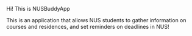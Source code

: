 Hi! This is NUSBuddyApp

This is an application that allows NUS students to gather information on courses and residences, and set reminders on deadlines in NUS! 
